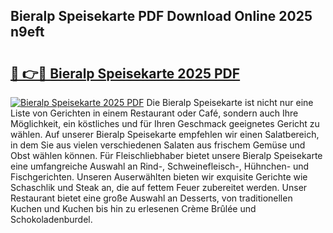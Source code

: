 ## Bieralp Speisekarte PDF Download Online 2025 n9eft

# <h2><a href="http://gc7kcen.nevu.top/?p=Bieralp+Speisekarte">🔗 👉🔴 Bieralp Speisekarte 2025 PDF</a></h2>

[![Bieralp Speisekarte 2025 PDF](https://i.imgur.com/dBaPXMq.png)](http://gc7kcen.nevu.top/?p=Bieralp+Speisekarte)
Die Bieralp Speisekarte ist nicht nur eine Liste von Gerichten in einem Restaurant oder Café, sondern auch Ihre Möglichkeit, ein köstliches und für Ihren Geschmack geeignetes Gericht zu wählen. Auf unserer Bieralp Speisekarte empfehlen wir einen Salatbereich, in dem Sie aus vielen verschiedenen Salaten aus frischem Gemüse und Obst wählen können. Für Fleischliebhaber bietet unsere Bieralp Speisekarte eine umfangreiche Auswahl an Rind-, Schweinefleisch-, Hühnchen- und Fischgerichten. Unseren Auserwählten bieten wir exquisite Gerichte wie Schaschlik und Steak an, die auf fettem Feuer zubereitet werden. Unser Restaurant bietet eine große Auswahl an Desserts, von traditionellen Kuchen und Kuchen bis hin zu erlesenen Crème Brûlée und Schokoladenburdel.
